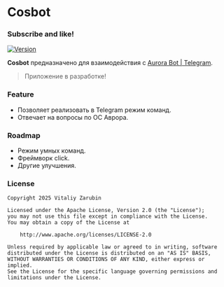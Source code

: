 Cosbot
===================

### Subscribe and like!

[![Version](https://img.shields.io/badge/PyPI-0.0.7-blue?logo=pypi&logoColor=white)](https://pypi.org/project/cos-bot/)

**Cosbot** предназначено для взаимодействия с [Aurora Bot | Telegram](https://aurora-bot.keygenqt.com/).

> Приложение в разработке!

### Feature

- Позволяет реализовать в Telegram режим команд.
- Отвечает на вопросы по ОС Аврора.

### Roadmap

- Режим умных команд.
- Фреймворк click.
- Другие улучшения.

### License

```
Copyright 2025 Vitaliy Zarubin

Licensed under the Apache License, Version 2.0 (the "License");
you may not use this file except in compliance with the License.
You may obtain a copy of the License at

    http://www.apache.org/licenses/LICENSE-2.0

Unless required by applicable law or agreed to in writing, software
distributed under the License is distributed on an "AS IS" BASIS,
WITHOUT WARRANTIES OR CONDITIONS OF ANY KIND, either express or implied.
See the License for the specific language governing permissions and
limitations under the License.
```